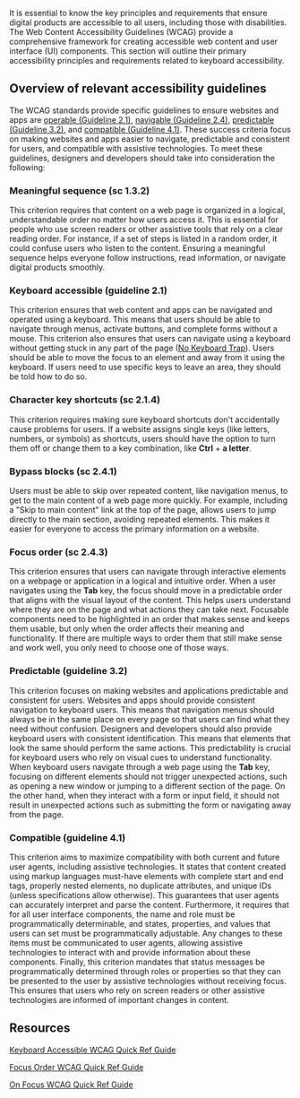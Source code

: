 It is essential to know the key principles and requirements that ensure digital products are accessible to all users, including those with disabilities. The Web Content Accessibility Guidelines (WCAG) provide a comprehensive framework for creating accessible web content and user interface (UI) components. This section will outline their primary accessibility principles and requirements related to keyboard accessibility.

## Overview of relevant accessibility guidelines

The WCAG standards provide specific guidelines to ensure websites and apps are [operable (Guideline 2.1)](https://www.w3.org/WAI/WCAG21/Understanding/keyboard-accessible), [navigable (Guideline 2.4)](https://www.w3.org/WAI/WCAG21/Understanding/navigable), [predictable (Guideline 3.2)](https://www.w3.org/WAI/WCAG21/Understanding/predictable), and [compatible (Guideline 4.1)](https://www.w3.org/WAI/WCAG21/Understanding/compatible). These success criteria focus on making websites and apps easier to navigate, predictable and consistent for users, and compatible with assistive technologies. To meet these guidelines, designers and developers should take into consideration the following:<br>

### Meaningful sequence (sc 1.3.2)

This criterion requires that content on a web page is organized in a logical, understandable order no matter how users access it. This is essential for people who use screen readers or other assistive tools that rely on a clear reading order. For instance, if a set of steps is listed in a random order, it could confuse users who listen to the content. Ensuring a meaningful sequence helps everyone follow instructions, read information, or navigate digital products smoothly.

### Keyboard accessible (guideline 2.1)

This criterion ensures that web content and apps can be navigated and operated using a keyboard. This means that users should be able to navigate through menus, activate buttons, and complete forms without a mouse. This criterion also ensures that users can navigate using a keyboard without getting stuck in any part of the page ([No Keyboard Trap](https://www.w3.org/WAI/WCAG21/Understanding/no-keyboard-trap)). Users should be able to move the focus to an element and away from it using the keyboard. If users need to use specific keys to leave an area, they should be told how to do so.

### Character key shortcuts (sc 2.1.4)

This criterion requires making sure keyboard shortcuts don't accidentally cause problems for users. If a website assigns single keys (like letters, numbers, or symbols) as shortcuts, users should have the option to turn them off or change them to a key combination, like **Ctrl** + **a letter**.

### Bypass blocks (sc 2.4.1)

Users must be able to skip over repeated content, like navigation menus, to get to the main content of a web page more quickly. For example, including a "Skip to main content" link at the top of the page, allows users to jump directly to the main section, avoiding repeated elements. This makes it easier for everyone to access the primary information on a website.

### Focus order (sc 2.4.3)

This criterion ensures that users can navigate through interactive elements on a webpage or application in a logical and intuitive order. When a user navigates using the **Tab** key, the focus should move in a predictable order that aligns with the visual layout of the content. This helps users understand where they are on the page and what actions they can take next. Focusable components need to be highlighted in an order that makes sense and keeps them usable, but only when the order affects their meaning and functionality. If there are multiple ways to order them that still make sense and work well, you only need to choose one of those ways.

### Predictable (guideline 3.2)

This criterion focuses on making websites and applications predictable and consistent for users. Websites and apps should provide consistent navigation to keyboard users. This means that navigation menus should always be in the same place on every page so that users can find what they need without confusion. Designers and developers should also provide keyboard users with consistent identification. This means that elements that look the same should perform the same actions. This predictability is crucial for keyboard users who rely on visual cues to understand functionality. When keyboard users navigate through a web page using the **Tab** key, focusing on different elements should not trigger unexpected actions, such as opening a new window or jumping to a different section of the page. On the other hand, when they interact with a form or input field, it should not result in unexpected actions such as submitting the form or navigating away from the page. 

### Compatible (guideline 4.1)

This criterion aims to maximize compatibility with both current and future user agents, including assistive technologies. It states that content created using markup languages must-have elements with complete start and end tags, properly nested elements, no duplicate attributes, and unique IDs (unless specifications allow otherwise). This guarantees that user agents can accurately interpret and parse the content. Furthermore, it requires that for all user interface components, the name and role must be programmatically determinable, and states, properties, and values that users can set must be programmatically adjustable. Any changes to these items must be communicated to user agents, allowing assistive technologies to interact with and provide information about these components. Finally, this criterion mandates that status messages be programmatically determined through roles or properties so that they can be presented to the user by assistive technologies without receiving focus. This ensures that users who rely on screen readers or other assistive technologies are informed of important changes in content.

## Resources

[Keyboard Accessible WCAG Quick Ref Guide](https://www.w3.org/WAI/WCAG22/quickref/?showtechniques=131)

[Focus Order WCAG Quick Ref Guide](https://www.w3.org/WAI/WCAG22/quickref/?showtechniques=131)

[On Focus WCAG Quick Ref Guide](https://www.w3.org/WAI/WCAG22/quickref/?showtechniques=131%2C321) 